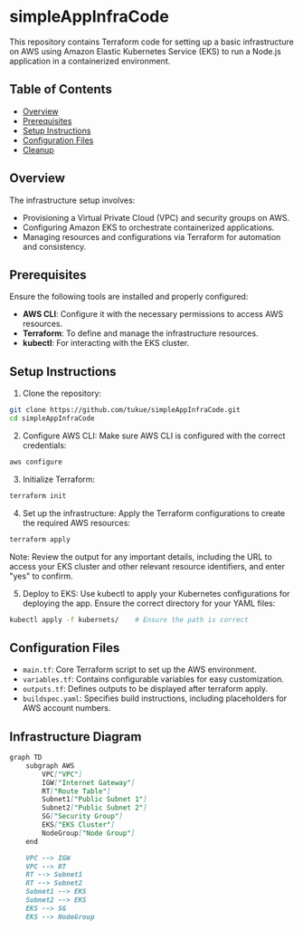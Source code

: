 # simpleAppInfraCode

This repository contains Terraform code for setting up a basic infrastructure on AWS using Amazon Elastic Kubernetes Service (EKS) to run a Node.js application in a containerized environment.

## Table of Contents
- [Overview](#overview)
- [Prerequisites](#prerequisites)
- [Setup Instructions](#setup-instructions)
- [Configuration Files](#configuration-files)
- [Cleanup](#cleanup)

## Overview

The infrastructure setup involves:

+ Provisioning a Virtual Private Cloud (VPC) and security groups on AWS.
+ Configuring Amazon EKS to orchestrate containerized applications.
+ Managing resources and configurations via Terraform for automation and consistency.

## Prerequisites

Ensure the following tools are installed and properly configured:

+ **AWS CLI**: Configure it with the necessary permissions to access AWS resources.
+ **Terraform**: To define and manage the infrastructure resources.
+ **kubectl**: For interacting with the EKS cluster.

## Setup Instructions   

1. Clone the repository:

```bash
git clone https://github.com/tukue/simpleAppInfraCode.git
cd simpleAppInfraCode
```


2. Configure AWS CLI: Make sure AWS CLI is configured with the correct credentials:

```bash
aws configure
```
3. Initialize Terraform:

```bash
terraform init
```

4. Set up the infrastructure: Apply the Terraform configurations to create the required AWS resources:

```bash
terraform apply
```

Note: Review the output for any important details, including the URL to access your EKS cluster and other relevant resource identifiers, and enter "yes" to confirm.



5. Deploy to EKS: Use kubectl to apply your Kubernetes configurations for deploying the app. Ensure the correct directory for your YAML files:

```bash
kubectl apply -f kubernets/    # Ensure the path is correct
```

## Configuration Files

+ `main.tf`: Core Terraform script to set up the AWS environment.
+ `variables.tf`: Contains configurable variables for easy customization.
+ `outputs.tf`: Defines outputs to be displayed after terraform apply.
+ `buildspec.yaml`: Specifies build instructions, including placeholders for AWS account numbers.

## Infrastructure Diagram

```markdown
graph TD
    subgraph AWS
        VPC["VPC"]
        IGW["Internet Gateway"]   
        RT["Route Table"]
        Subnet1["Public Subnet 1"]
        Subnet2["Public Subnet 2"]
        SG["Security Group"]
        EKS["EKS Cluster"]
        NodeGroup["Node Group"]
    end

    VPC --> IGW
    VPC --> RT
    RT --> Subnet1
    RT --> Subnet2
    Subnet1 --> EKS
    Subnet2 --> EKS
    EKS --> SG
    EKS --> NodeGroup
```



